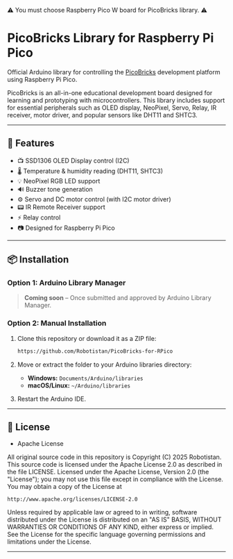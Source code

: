 ⚠️ You must choose Raspberry Pico W board for PicoBricks library. ⚠️

# PicoBricks Library for Raspberry Pi Pico

Official Arduino library for controlling the [PicoBricks](https://www.picobricks.com) development platform using Raspberry Pi Pico.

PicoBricks is an all-in-one educational development board designed for learning and prototyping with microcontrollers. This library includes support for essential peripherals such as OLED display, NeoPixel, Servo, Relay, IR receiver, motor driver, and popular sensors like DHT11 and SHTC3.

---

## 🔧 Features

- 📺 SSD1306 OLED Display control (I2C)
- 🌡️ Temperature & humidity reading (DHT11, SHTC3)
- 💡 NeoPixel RGB LED support
- 🔊 Buzzer tone generation
- ⚙️ Servo and DC motor control (with I2C motor driver)
- 📟 IR Remote Receiver support
- ⚡ Relay control
- 📷 Designed for Raspberry Pi Pico

---

## 📦 Installation

### Option 1: Arduino Library Manager

> **Coming soon** – Once submitted and approved by Arduino Library Manager.

### Option 2: Manual Installation

1. Clone this repository or download it as a ZIP file:
   ```bash
   https://github.com/Robotistan/PicoBricks-for-RPico

2. Move or extract the folder to your Arduino libraries directory:
   - **Windows:** `Documents/Arduino/libraries`
   - **macOS/Linux:** `~/Arduino/libraries`

3. Restart the Arduino IDE.

---

## 📄 License

* Apache License

All original source code in this repository is Copyright (C) 2025 Robotistan. This source code is licensed under the Apache License 2.0 as described in the file LICENSE.
Licensed under the Apache License, Version 2.0 (the "License");
you may not use this file except in compliance with the License.
You may obtain a copy of the License at

    http://www.apache.org/licenses/LICENSE-2.0

 Unless required by applicable law or agreed to in writing, software
 distributed under the License is distributed on an "AS IS" BASIS,
 WITHOUT WARRANTIES OR CONDITIONS OF ANY KIND, either express or implied.
 See the License for the specific language governing permissions and
 limitations under the License.

---
